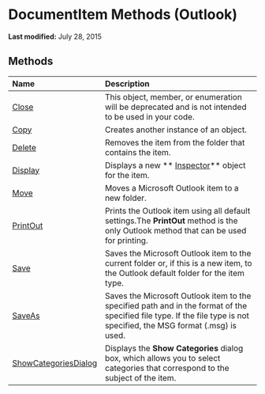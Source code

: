 
# DocumentItem Methods (Outlook)

 **Last modified:** July 28, 2015


## Methods



|**Name**|**Description**|
|:-----|:-----|
| [Close](400d28a9-bdae-0885-8eac-98e4ff6eac4b.md)|This object, member, or enumeration will be deprecated and is not intended to be used in your code. |
| [Copy](d5c221dd-b718-f566-764f-b0c5c5ef4430.md)|Creates another instance of an object.|
| [Delete](b9c2c20c-2e3e-5f2f-9a40-10c5a64bcd35.md)|Removes the item from the folder that contains the item.|
| [Display](828924eb-ab76-4db1-5ae4-d0296d56996e.md)|Displays a new  ** [Inspector](d7384756-669c-0549-1032-c3b864187994.md)** object for the item.|
| [Move](326006b8-5cd2-7035-9228-18265ec2fcbe.md)|Moves a Microsoft Outlook item to a new folder.|
| [PrintOut](d60f62a9-1fc0-4515-5ad9-a377b6aa9276.md)|Prints the Outlook item using all default settings.The  **PrintOut** method is the only Outlook method that can be used for printing.|
| [Save](0cb1716d-6e53-6188-0feb-3c4ece9ab0a6.md)|Saves the Microsoft Outlook item to the current folder or, if this is a new item, to the Outlook default folder for the item type.|
| [SaveAs](b9264e62-1302-617f-4c9d-74844c96a38d.md)|Saves the Microsoft Outlook item to the specified path and in the format of the specified file type. If the file type is not specified, the MSG format (.msg) is used.|
| [ShowCategoriesDialog](ad74ea74-3281-837e-f14e-297dbca29693.md)|Displays the  **Show Categories** dialog box, which allows you to select categories that correspond to the subject of the item.|
